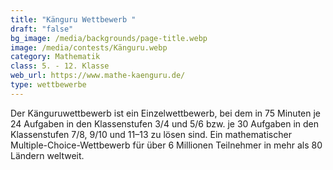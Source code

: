 ```yaml
---
title: "Känguru Wettbewerb "
draft: "false"
bg_image: /media/backgrounds/page-title.webp
image: /media/contests/Känguru.webp
category: Mathematik
class: 5. - 12. Klasse
web_url: https://www.mathe-kaenguru.de/
type: wettbewerbe
---
```

Der Känguruwettbewerb ist ein Einzelwettbewerb, bei dem in 75 Minuten je 24 Aufgaben in den Klassenstufen 3/4 und 5/6 bzw. je 30 Aufgaben in den Klassenstufen 7/8, 9/10 und 11–13 zu lösen sind. Ein mathematischer Multiple-Choice-Wettbewerb für über 6 Millionen Teilnehmer in mehr als 80 Ländern weltweit.
